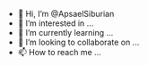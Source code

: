 - 👋 Hi, I’m @ApsaelSiburian
- 👀 I’m interested in ...
- 🌱 I’m currently learning ...
- 💞️ I’m looking to collaborate on ...
- 📫 How to reach me ...

<!---
ApsaelSiburian/ApsaelSiburian is a ✨ special ✨ repository because its `README.md` (this file) appears on your GitHub profile.
You can click the Preview link to take a look at your changes.
--->
